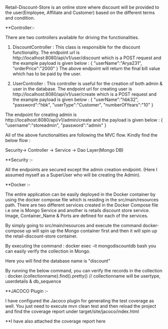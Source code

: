 
Retail-Discount-Store is an online store where discount will be provided to the user(Employee, Affiliate and Customer) based on the different terms and condition.

**Controller:- 

There are two controllers available for driving the functionalities.

1. DiscountController : This class is responsible for the discount functionality.
The endpoint url is http://localhost:8080/api/v1/user/discount which is a POST request and the example payload is given below :
{
    "userName":"Arya231",
    "orderPrice":"2000"
}
The above endpoint will return the final bill value which has to be paid by the user.

2. UserController : This controller is useful for the creation of both admin & user in the database.
The endpoint url for creating user is http://localhost:8080/api/v1/user/create which is a POST request and the example payload is given below :
{
    "userName":"hbk32",
    "password":"hbk",
    "userType":"Customer",
    "numberOfYears":"10"
}

The endpoint for creating admin is http://localhost:8080/api/v1/admin/create
and the payload is given below :
{
    "username":"storeadmin",
    "password":"admin"
}

All of the above functionalities are following the MVC flow. Kindly find the below flow :

Security-> Controller -> Service -> Dao Layer(Mongo DB)

**Security :- 

All the endpoints are secured except the admin creation endpoint. (Here I assumed myself as a SuperUser who will be creating the Admin).


**Docker :- 

The entire application can be easily deployed in the Docker container by using the docker compose file which is residing in the src/main/resources path.
There are two different services created in the Docker Compose file i.e one is Mongo Service and another is retails discount store service.
Image, Container_Name & Ports are defined for each of the services.

By simply going to src/main/resources and execute the command docker-compose up will spin up the Mongo container first and then it will spin up the 
retail-discount-store container.

By executing the command : docker exec -it mongodiscountdb bash
you can easily verify the collection in Mongo.

Here you will find the database name is "discount"

By running the below command, you can verify the records in the collection :
docker.{collectionname}.find().pretty() // collectionname will be usertype, userdetails & db_sequence

**JACOCO Plugin :- 

I have configured the Jacoco plugin for generating the test coverage as well.
You just need to execute mvn clean test and then reload the project and find the coverage report under target/site/jacoco/index.html

**I have also attached the coverage report here



